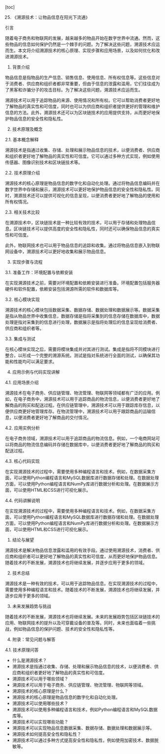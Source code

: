 
[toc]                    
                
                
25. 《溯源技术：让物品信息在阳光下流通》

引言

随着电子商务和物联网的发展，越来越多的物品开始在数字世界中流通。然而，这些物品的信息如何保护仍然是一个棘手的问题。为了解决这些问题，溯源技术应运而生。本文将介绍溯源技术的核心原理、实现步骤和应用场景，以及如何优化和改进溯源技术。

1. 背景介绍

物品信息是指物品的生产信息、销售信息、使用信息、所有权信息等。这些信息对于消费者、供应商和组织者都非常重要，但由于信息的泄露和滥用，它们往往成为了黑客和诈骗分子的攻击目标。为了解决这些问题，溯源技术应运而生。

溯源技术可以用于追踪物品的来源、使用情况和所有权。它可以帮助消费者更好地了解物品的真实性和可信度，同时也可以为供应商和组织者提供更好的管理和维护信息的方法。此外，溯源技术还可以为区块链技术的应用提供支持，从而更好地保护物品信息的安全性和隐私性。

2. 技术原理及概念

2.1. 基本概念解释

溯源技术是指通过收集、存储、处理和展示物品信息的技术，以便消费者、供应商和组织者更好地了解物品的真实性和可信度。它可以通过多种方式实现，例如使用传感器、图像识别技术和区块链技术等。

2.2. 技术原理介绍

溯源技术的核心原理是物品信息的数字化和自动化处理。通过将物品信息编码并在数字世界中存储和展示，溯源技术可以更好地保护物品信息的安全性和隐私性。同时，溯源技术还可以提供可视化的信息呈现，以便消费者更好地了解物品的使用和所有权情况。

2.3. 相关技术比较

在溯源技术中，区块链技术是一种比较有效的技术，可以用于存储和处理物品信息。区块链技术可以提供高度的安全性和隐私性，同时还可以确保物品信息的真实性和可信度。

此外，物联网技术也可以用于物品信息的追踪和收集。通过将物品信息嵌入到物联网设备中，溯源技术可以更好地收集和展示物品信息。

3. 实现步骤与流程

3.1. 准备工作：环境配置与依赖安装

在实现溯源技术之前，需要对环境配置和依赖安装进行准备。环境配置包括服务器硬件和软件配置，依赖安装包括溯源所需的软件和数据库等。

3.2. 核心模块实现

溯源技术的核心模块包括数据采集、数据存储、数据处理和数据展示等。数据采集是指从物品世界中收集信息，数据存储是指将采集到的信息存储在数据库中，数据处理是指对采集到的信息进行处理，数据展示是指将处理后的信息呈现给消费者、供应商和组织者等。

3.3. 集成与测试

在核心模块实现之后，需要将模块集成并对其进行测试。集成是指将不同模块进行整合，以形成一个完整的溯源系统。测试是指对系统进行全面的测试，以确保其功能和性能均可以满足要求。

4. 应用示例与代码实现讲解

4.1. 应用场景介绍

溯源技术在电子商务、供应链管理、物流管理、物联网等领域都有广泛的应用。例如，在电子商务中，溯源技术可以用于追踪商品的物流信息，以便消费者更好地了解商品的购买和配送过程。在供应链管理中，溯源技术可以用于跟踪库存信息，以便供应商更好地管理库存。在物流管理中，溯源技术可以用于跟踪商品的运输信息，以便消费者更好地了解商品的交付情况。

4.2. 应用实例分析

在电子商务领域，溯源技术可以用于追踪商品的物流信息。例如，一个电商网站可以将商品的物流信息编码并存储在数据库中，以便消费者更好地了解商品的购买和配送过程。

4.3. 核心代码实现

在实现溯源技术的过程中，需要使用多种编程语言和技术。例如，在数据采集方面，可以使用Python编程语言和MySQL数据库进行数据存储和处理。在数据处理方面，可以使用Python编程语言和NumPy库进行数据分析和处理。在数据展示方面，可以使用HTML和CSS进行可视化展示。

4.4. 代码讲解说明

在实现溯源技术的过程中，需要使用多种编程语言和技术。例如，在数据采集方面，可以使用Python编程语言和MySQL数据库进行数据存储和处理。在数据处理方面，可以使用Python编程语言和NumPy库进行数据分析和处理。在数据展示方面，可以使用HTML和CSS进行可视化展示。

1. 结论与展望

溯源技术是解决物品信息泄露和滥用的有效手段。通过使用溯源技术，消费者、供应商和组织者可以更好地了解物品的真实性和可信度，从而更好地保护物品信息。随着技术的不断发展，溯源技术也将继续发展，并逐步应用于更多的领域。

2. 技术总结

溯源技术是一种有效的技术，可以用于追踪物品信息。在实现溯源技术的过程中，需要使用多种编程语言和技术。随着技术的不断发展，溯源技术也将继续发展，并逐步应用于更多的领域。

3. 未来发展趋势与挑战

随着技术的不断发展，溯源技术也将继续发展。未来的发展趋势包括区块链技术的应用、物联网技术的提升以及可穿戴设备的普及等。同时，未来也面临着一些挑战，例如物品信息的保护问题、技术的安全性和隐私性等。

4. 附录：常见问题与解答

4.1. 技术原理问答

- 什么是溯源技术？
- 溯源技术是指通过收集、存储、处理和展示物品信息的技术，以便消费者、供应商和组织者更好地了解物品的真实性和可信度。
- 溯源技术可以用于哪些领域？
- 溯源技术可以用于电子商务、供应链管理、物流管理、物联网等领域。
- 溯源技术的核心原理是什么？
- 溯源技术的核心原理是物品信息的数字化和自动化处理。
- 溯源技术可以使用哪些技术？
- 溯源技术可以使用多种编程语言和技术，例如Python编程语言和MySQL数据库等。
- 溯源技术可以实现哪些功能？
- 溯源技术可以实现物品信息数据采集、数据存储、数据处理和数据展示等。
- 溯源技术如何提高安全性和隐私性？
- 溯源技术可以通过多种方式提高安全性和隐私性，例如使用加密技术、数据脱敏等。


